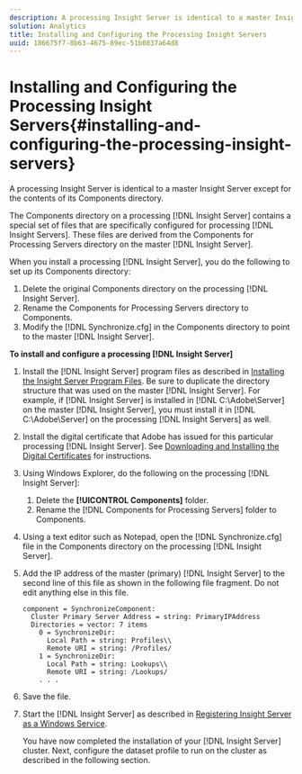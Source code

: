 ```yaml
---
description: A processing Insight Server is identical to a master Insight Server except for the contents of its Components directory.
solution: Analytics
title: Installing and Configuring the Processing Insight Servers
uuid: 186675f7-8b63-4675-89ec-51b0837a64d8
---
```


# Installing and Configuring the Processing Insight Servers{#installing-and-configuring-the-processing-insight-servers}

A processing Insight Server is identical to a master Insight Server except for the contents of its Components directory.

 The Components directory on a processing [!DNL Insight Server] contains a special set of files that are specifically configured for processing [!DNL Insight Servers]. These files are derived from the Components for Processing Servers directory on the master [!DNL Insight Server].

When you install a processing [!DNL Insight Server], you do the following to set up its Components directory:

1. Delete the original Components directory on the processing [!DNL Insight Server]. 
1. Rename the Components for Processing Servers directory to Components. 
1. Modify the [!DNL Synchronize.cfg] in the Components directory to point to the master [!DNL Insight Server].

**To install and configure a processing [!DNL Insight Server]** 

1. Install the [!DNL Insight Server] program files as described in [Installing the Insight Server Program Files](../../../../../../home/c-inst-svr/c-install-ins-svr/t-install-proc-inst-svr-dpu/t-install-prgm-files.md#task-1e6251fd39714186baa40d38f23d0088). Be sure to duplicate the directory structure that was used on the master [!DNL Insight Server]. For example, if [!DNL Insight Server] is installed in [!DNL C:\Adobe\Server] on the master [!DNL Insight Server], you must install it in [!DNL C:\Adobe\Server] on the processing [!DNL Insight Servers] as well.
1. Install the digital certificate that Adobe has issued for this particular processing [!DNL Insight Server]. See [Downloading and Installing the Digital Certificates](../../../../../../home/c-inst-svr/c-install-ins-svr/t-install-proc-inst-svr-dpu/c-dnld-dgtl-cert/c-dnld-dgtl-cert.md#concept-4f79c240492f4e52b6375b4b3bbefa17) for instructions.
1. Using Windows Explorer, do the following on the processing [!DNL Insight Server]:

    1. Delete the **[!UICONTROL Components]** folder. 
    1. Rename the [!DNL Components for Processing Servers] folder to Components.

1. Using a text editor such as Notepad, open the [!DNL Synchronize.cfg] file in the Components directory on the processing [!DNL Insight Server].
1. Add the IP address of the master (primary) [!DNL Insight Server] to the second line of this file as shown in the following file fragment. Do not edit anything else in this file.

   ```
   component = SynchronizeComponent:
     Cluster Primary Server Address = string: PrimaryIPAddress
     Directories = vector: 7 items
       0 = SynchronizeDir:
         Local Path = string: Profiles\\
         Remote URI = string: /Profiles/
       1 = SynchronizeDir:
         Local Path = string: Lookups\\
         Remote URI = string: /Lookups/
       . . .
   ```

1. Save the file.
1. Start the [!DNL Insight Server] as described in [Registering Insight Server as a Windows Service](../../../../../../home/c-inst-svr/c-install-ins-svr/t-install-proc-inst-svr-dpu/c-reg-wdws-svc.md#concept-f2c7aa891d544a2595aa01d0d796a540).

   You have now completed the installation of your [!DNL Insight Server] cluster. Next, configure the dataset profile to run on the cluster as described in the following section. 

